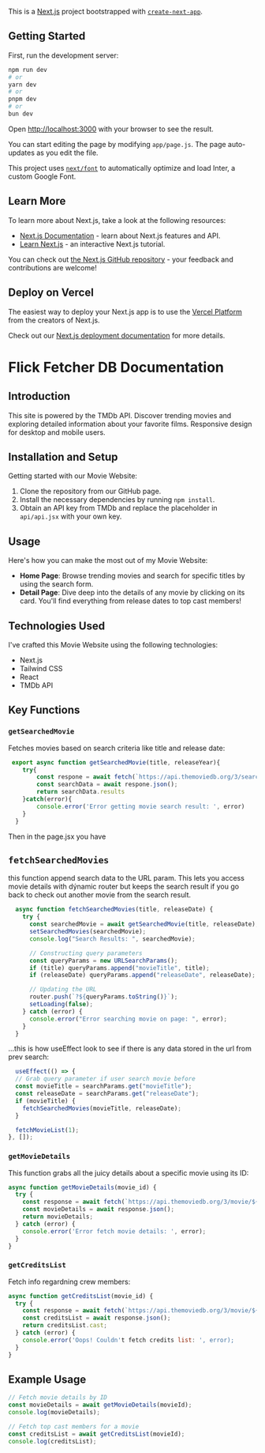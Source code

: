 This is a [Next.js](https://nextjs.org/) project bootstrapped with [`create-next-app`](https://github.com/vercel/next.js/tree/canary/packages/create-next-app).

## Getting Started

First, run the development server:

```bash
npm run dev
# or
yarn dev
# or
pnpm dev
# or
bun dev
```

Open [http://localhost:3000](http://localhost:3000) with your browser to see the result.

You can start editing the page by modifying `app/page.js`. The page auto-updates as you edit the file.

This project uses [`next/font`](https://nextjs.org/docs/basic-features/font-optimization) to automatically optimize and load Inter, a custom Google Font.

## Learn More

To learn more about Next.js, take a look at the following resources:

- [Next.js Documentation](https://nextjs.org/docs) - learn about Next.js features and API.
- [Learn Next.js](https://nextjs.org/learn) - an interactive Next.js tutorial.

You can check out [the Next.js GitHub repository](https://github.com/vercel/next.js/) - your feedback and contributions are welcome!

## Deploy on Vercel

The easiest way to deploy your Next.js app is to use the [Vercel Platform](https://vercel.com/new?utm_medium=default-template&filter=next.js&utm_source=create-next-app&utm_campaign=create-next-app-readme) from the creators of Next.js.

Check out our [Next.js deployment documentation](https://nextjs.org/docs/deployment) for more details.


# Flick Fetcher DB Documentation

## Introduction
This site is powered by the TMDb API. Discover trending movies and exploring detailed information about your favorite films.
Responsive design for desktop and mobile users.

## Installation and Setup
Getting started with our Movie Website:
1. Clone the repository from our GitHub page.
2. Install the necessary dependencies by running `npm install`.
3. Obtain an API key from TMDb and replace the placeholder in `api/api.jsx` with your own key.


## Usage
Here's how you can make the most out of my Movie Website:
- **Home Page**: Browse trending movies and search for specific titles by using the search form.
- **Detail Page**: Dive deep into the details of any movie by clicking on its card. You'll find everything from release dates to top cast members!

## Technologies Used
I've crafted this Movie Website using the following technologies:
- Next.js
- Tailwind CSS
- React
- TMDb API

## Key Functions

### `getSearchedMovie`
Fetches movies based on search criteria like title and release date:
```javascript
 export async function getSearchedMovie(title, releaseYear){
    try{
        const respone = await fetch(`https://api.themoviedb.org/3/search/movie?query=${title}&include_adult=false&language=en-US&primary_release_year=${releaseYear}&page=1`, options)
        const searchData = await respone.json();
        return searchData.results
    }catch(error){
        console.error('Error getting movie search result: ', error)
    }
  }
```
Then in the page.jsx you have
## `fetchSearchedMovies`

this function append search data to the URL param.
This lets you access movie details with dýnamic router but keeps the search result if you go back 
to check out another movie from the search result.

```javascript
  async function fetchSearchedMovies(title, releaseDate) {
    try {
      const searchedMovie = await getSearchedMovie(title, releaseDate);
      setSearchedMovies(searchedMovie);
      console.log("Search Results: ", searchedMovie);

      // Constructing query parameters
      const queryParams = new URLSearchParams();
      if (title) queryParams.append("movieTitle", title);
      if (releaseDate) queryParams.append("releaseDate", releaseDate);

      // Updating the URL
      router.push(`?${queryParams.toString()}`);
      setLoading(false);
    } catch (error) {
      console.error("Error searching movie on page: ", error);
    }
  }
  ```

  ...this is how useEffect look to see if there is any data stored in the url from prev search:

  ```javascript
    useEffect(() => {
    // Grab query parameter if user search movie before
    const movieTitle = searchParams.get("movieTitle");
    const releaseDate = searchParams.get("releaseDate");
    if (movieTitle) {
      fetchSearchedMovies(movieTitle, releaseDate);
    }

    fetchMovieList(1);
  }, []);
  ```


### `getMovieDetails`
This function grabs all the juicy details about a specific movie using its ID:

```javascript
async function getMovieDetails(movie_id) {
  try {
    const response = await fetch(`https://api.themoviedb.org/3/movie/${movie_id}?language=en-US`, options);
    const movieDetails = await response.json();
    return movieDetails;
  } catch (error) {
    console.error('Error fetch movie details: ', error);
  }
}
```
### `getCreditsList`
Fetch info regardning crew members:
```javascript
async function getCreditsList(movie_id) {
  try {
    const response = await fetch(`https://api.themoviedb.org/3/movie/${movie_id}/credits?language=en-US`, options);
    const creditsList = await response.json();
    return creditsList.cast;
  } catch (error) {
    console.error('Oops! Couldn't fetch credits list: ', error);
  }
}
```

## Example Usage

```javascript
// Fetch movie details by ID
const movieDetails = await getMovieDetails(movieId);
console.log(movieDetails);

// Fetch top cast members for a movie
const creditsList = await getCreditsList(movieId);
console.log(creditsList);
```

